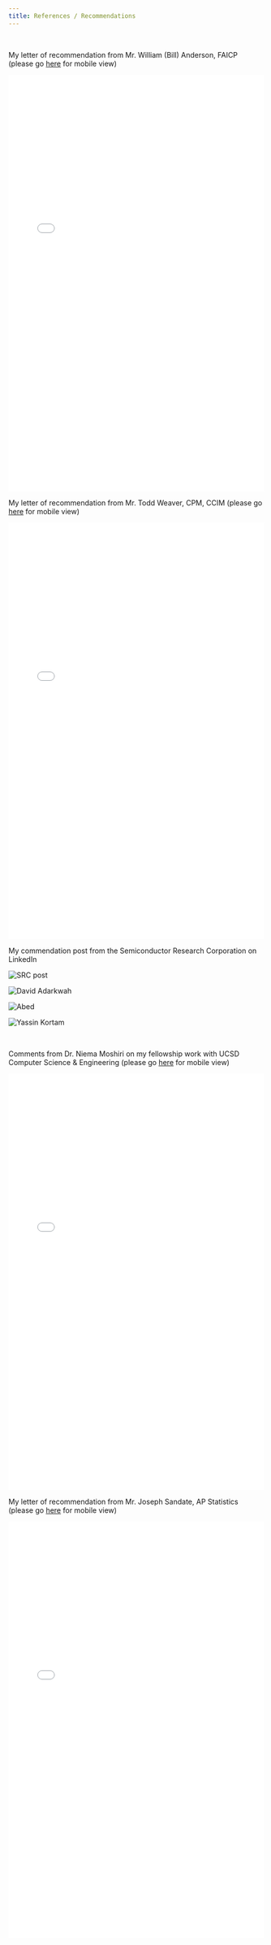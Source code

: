 ```yaml
---
title: References / Recommendations
---
```


<br>

My letter of recommendation from Mr. William (Bill) Anderson, FAICP (please go [here](https://drive.google.com/file/d/1u9Rt9MrOtGsS-_iHue4dmQw74Q0htaOd/view?usp=sharing) for mobile view)

<embed src="assets/Phu Dang_LetterofRec_BillAnderson.pdf" type="application/pdf" width="100%" height="820">

<br>

My letter of recommendation from Mr. Todd Weaver, CPM, CCIM (please go [here](https://drive.google.com/file/d/1jKlIcdm5blH7EE1fWUpOU0XU034V6oBJ/view?usp=sharing) for mobile view)

<embed src="assets/PhuDang_LetterofRec_ProfWeaver.pdf" type="application/pdf" width="100%" height="820">

<br>

My commendation post from the Semiconductor Research Corporation on LinkedIn

![SRC post](assets/src.png)

![David Adarkwah](assets/davidadarkwah.png)

![Abed](assets/abed.png)

![Yassin Kortam](assets/yassin.png)

<br>

Comments from Dr. Niema Moshiri on my fellowship work with UCSD Computer Science & Engineering (please go [here](https://drive.google.com/file/d/1Wj__fg3FFlQjLUkPioXLi5evpuHncdpz/view?usp=sharing) for mobile view)

<embed src="assets/ProfessorMoshiriFeedback.pdf" type="application/pdf" width="100%" height="820">

<br>

My letter of recommendation from Mr. Joseph Sandate, AP Statistics (please go [here](https://drive.google.com/file/d/1MkOKMzoI3Zzy7_3-SQgnSSJVW69tfBwg/view?usp=sharing) for mobile view)

<embed src="assets/PhuDang_LetterofRec_MrSandate.pdf" type="application/pdf" width="100%" height="820">